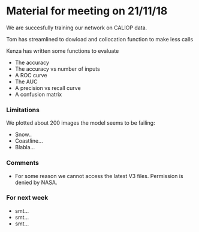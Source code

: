 # Material for meeting on 21/11/18

We are succesfully training our network on CALIOP data. 

Tom has streamlined to dowload and collocation function to make less calls


Kenza has written some functions to evaluate
* The accuracy
* The accuracy vs number of inputs
* A ROC curve 
* The AUC 
* A precision vs recall curve
* A confusion matrix 


### Limitations
We plotted about 200 images the model seems to be failing: 
* Snow..
* Coastline...
* Blabla...

### Comments 
* For some reason we cannot access the latest V3 files. Permission is denied by NASA.

### For next week
* smt...
* smt...
* smt...
